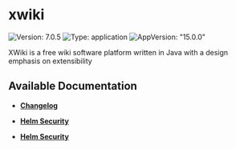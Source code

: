 # xwiki

![Version: 7.0.5](https://img.shields.io/badge/Version-7.0.5-informational?style=flat-square) ![Type: application](https://img.shields.io/badge/Type-application-informational?style=flat-square) ![AppVersion: "15.0.0"](https://img.shields.io/badge/AppVersion-"15.0.0"-informational?style=flat-square)

XWiki is a free wiki software platform written in Java with a design emphasis on extensibility

## Available Documentation

- [**Changelog**](CHANGELOG)

- [**Helm Security**](container-security)

- [**Helm Security**](helm-security)

